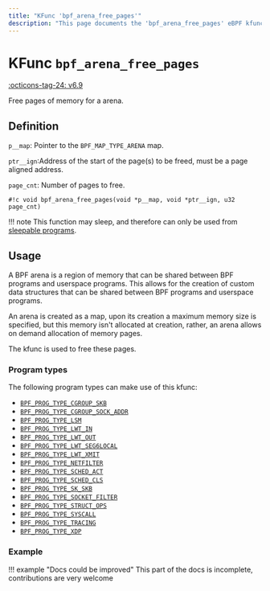 ```yaml
---
title: "KFunc 'bpf_arena_free_pages'"
description: "This page documents the 'bpf_arena_free_pages' eBPF kfunc, including its definition, usage, program types that can use it, and examples."
---
```

# KFunc `bpf_arena_free_pages`

<!-- [FEATURE_TAG](bpf_arena_free_pages) -->
[:octicons-tag-24: v6.9](https://github.com/torvalds/linux/commit/317460317a02a1af512697e6e964298dedd8a163)
<!-- [/FEATURE_TAG] -->

Free pages of memory for a arena.

## Definition

`p__map`: Pointer to the `BPF_MAP_TYPE_ARENA` map.

`ptr__ign`:Address of the start of the page(s) to be freed, must be a page aligned address.

`page_cnt`: Number of pages to free.

<!-- [KFUNC_DEF] -->
`#!c void bpf_arena_free_pages(void *p__map, void *ptr__ign, u32 page_cnt)`

!!! note
    This function may sleep, and therefore can only be used from [sleepable programs](../syscall/BPF_PROG_LOAD.md/#bpf_f_sleepable).
<!-- [/KFUNC_DEF] -->

## Usage

A BPF arena is a region of memory that can be shared between BPF programs and userspace programs. This allows for the creation of custom data structures that can be shared between BPF programs and userspace programs.

An arena is created as a map, upon its creation a maximum memory size is specified, but this memory isn't allocated at creation, rather, an arena allows on demand allocation of memory pages.

The kfunc is used to free these pages.

### Program types

The following program types can make use of this kfunc:

<!-- [KFUNC_PROG_REF] -->
- [`BPF_PROG_TYPE_CGROUP_SKB`](../program-type/BPF_PROG_TYPE_CGROUP_SKB.md)
- [`BPF_PROG_TYPE_CGROUP_SOCK_ADDR`](../program-type/BPF_PROG_TYPE_CGROUP_SOCK_ADDR.md)
- [`BPF_PROG_TYPE_LSM`](../program-type/BPF_PROG_TYPE_LSM.md)
- [`BPF_PROG_TYPE_LWT_IN`](../program-type/BPF_PROG_TYPE_LWT_IN.md)
- [`BPF_PROG_TYPE_LWT_OUT`](../program-type/BPF_PROG_TYPE_LWT_OUT.md)
- [`BPF_PROG_TYPE_LWT_SEG6LOCAL`](../program-type/BPF_PROG_TYPE_LWT_SEG6LOCAL.md)
- [`BPF_PROG_TYPE_LWT_XMIT`](../program-type/BPF_PROG_TYPE_LWT_XMIT.md)
- [`BPF_PROG_TYPE_NETFILTER`](../program-type/BPF_PROG_TYPE_NETFILTER.md)
- [`BPF_PROG_TYPE_SCHED_ACT`](../program-type/BPF_PROG_TYPE_SCHED_ACT.md)
- [`BPF_PROG_TYPE_SCHED_CLS`](../program-type/BPF_PROG_TYPE_SCHED_CLS.md)
- [`BPF_PROG_TYPE_SK_SKB`](../program-type/BPF_PROG_TYPE_SK_SKB.md)
- [`BPF_PROG_TYPE_SOCKET_FILTER`](../program-type/BPF_PROG_TYPE_SOCKET_FILTER.md)
- [`BPF_PROG_TYPE_STRUCT_OPS`](../program-type/BPF_PROG_TYPE_STRUCT_OPS.md)
- [`BPF_PROG_TYPE_SYSCALL`](../program-type/BPF_PROG_TYPE_SYSCALL.md)
- [`BPF_PROG_TYPE_TRACING`](../program-type/BPF_PROG_TYPE_TRACING.md)
- [`BPF_PROG_TYPE_XDP`](../program-type/BPF_PROG_TYPE_XDP.md)
<!-- [/KFUNC_PROG_REF] -->

### Example

!!! example "Docs could be improved"
    This part of the docs is incomplete, contributions are very welcome

